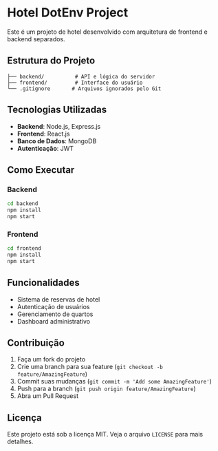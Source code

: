 # Hotel DotEnv Project

Este é um projeto de hotel desenvolvido com arquitetura de frontend e backend separados.

## Estrutura do Projeto

```
├── backend/          # API e lógica do servidor
├── frontend/         # Interface do usuário
└── .gitignore       # Arquivos ignorados pelo Git
```

## Tecnologias Utilizadas

- **Backend**: Node.js, Express.js
- **Frontend**: React.js
- **Banco de Dados**: MongoDB
- **Autenticação**: JWT

## Como Executar

### Backend
```bash
cd backend
npm install
npm start
```

### Frontend
```bash
cd frontend
npm install
npm start
```

## Funcionalidades

- Sistema de reservas de hotel
- Autenticação de usuários
- Gerenciamento de quartos
- Dashboard administrativo

## Contribuição

1. Faça um fork do projeto
2. Crie uma branch para sua feature (`git checkout -b feature/AmazingFeature`)
3. Commit suas mudanças (`git commit -m 'Add some AmazingFeature'`)
4. Push para a branch (`git push origin feature/AmazingFeature`)
5. Abra um Pull Request

## Licença

Este projeto está sob a licença MIT. Veja o arquivo `LICENSE` para mais detalhes.
